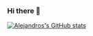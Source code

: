 ### Hi there 👋

<!--
**adelavega/adelavega** is a ✨ _special_ ✨ repository because its `README.md` (this file) appears on your GitHub profile.

Here are some ideas to get you started:

- 🔭 I’m currently working on ...
- 🌱 I’m currently learning ...
- 👯 I’m looking to collaborate on ...
- 🤔 I’m looking for help with ...
- 💬 Ask me about ...
- 📫 How to reach me: ...
- 😄 Pronouns: ...
- ⚡ Fun fact: ...
-->


[![Alejandros's GitHub stats](https://github-readme-stats.vercel.app/api?username=adelavega)](https://github.com/anuraghazra/github-readme-stats)

